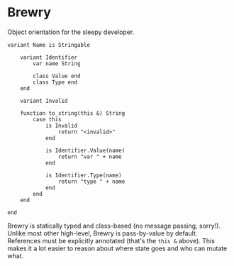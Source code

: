 # Brewry

Object orientation for the sleepy developer.

    variant Name is Stringable

        variant Identifier
            var name String

            class Value end
            class Type end
        end

        variant Invalid
    
        function to_string(this &) String
            case this
                is Invalid
                    return "<invalid>"
                end

                is Identifier.Value(name)
                    return "var " + name
                end

                is Identifier.Type(name)
                    return "type " + name
                end
            end
        end

    end

Brewry is statically typed and class-based (no message passing, sorry!). Unlike
most other high-level, Brewry is pass-by-value by default. References must be
explicitly annotated (that's the `this &` above). This makes it a lot easier to
reason about where state goes and who can mutate what.
